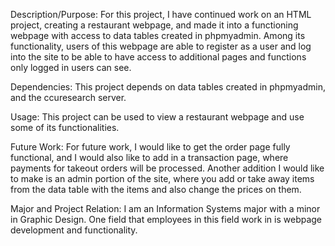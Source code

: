 Description/Purpose: For this project, I have continued work on an HTML project, creating a restaurant webpage, 
and made it into a functioning webpage with access to data tables created in phpmyadmin. Among its functionality,
users of this webpage are able to register as a user and log into the site to be able to have access to additional
pages and functions only logged in users can see.

Dependencies: This project depends on data tables created in phpmyadmin, and the ccuresearch server.

Usage: This project can be used to view a restaurant webpage and use some of its functionalities.

Future Work: For future work, I would like to get the order page fully functional, and I would also like to add in a
transaction page, where payments for takeout orders will be processed. Another addition I would like to make is an admin portion of the site, where you add or take away items from the data table with the items and also change the prices on them.

Major and Project Relation: I am an Information Systems major with a minor in Graphic Design. One field that employees
in this field work in is webpage development and functionality.
